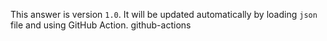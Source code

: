 This answer is version `1.0`. It will be updated automatically by loading `json` file and using GitHub Action.
github-actions